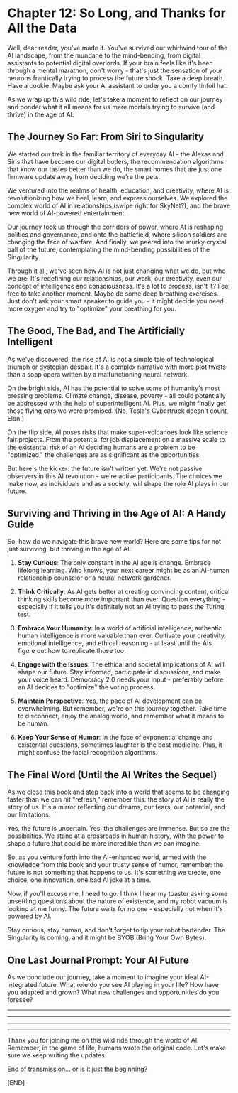 # Chapter 12: So Long, and Thanks for All the Data

Well, dear reader, you've made it. You've survived our whirlwind tour of the AI landscape, from the mundane to the mind-bending, from digital assistants to potential digital overlords. If your brain feels like it's been through a mental marathon, don't worry - that's just the sensation of your neurons frantically trying to process the future shock. Take a deep breath. Have a cookie. Maybe ask your AI assistant to order you a comfy tinfoil hat.

As we wrap up this wild ride, let's take a moment to reflect on our journey and ponder what it all means for us mere mortals trying to survive (and thrive) in the age of AI.

## The Journey So Far: From Siri to Singularity

We started our trek in the familiar territory of everyday AI - the Alexas and Siris that have become our digital butlers, the recommendation algorithms that know our tastes better than we do, the smart homes that are just one firmware update away from deciding we're the pets.

We ventured into the realms of health, education, and creativity, where AI is revolutionizing how we heal, learn, and express ourselves. We explored the complex world of AI in relationships (swipe right for SkyNet?), and the brave new world of AI-powered entertainment.

Our journey took us through the corridors of power, where AI is reshaping politics and governance, and onto the battlefield, where silicon soldiers are changing the face of warfare. And finally, we peered into the murky crystal ball of the future, contemplating the mind-bending possibilities of the Singularity.

Through it all, we've seen how AI is not just changing what we do, but who we are. It's redefining our relationships, our work, our creativity, even our concept of intelligence and consciousness. It's a lot to process, isn't it? Feel free to take another moment. Maybe do some deep breathing exercises. Just don't ask your smart speaker to guide you - it might decide you need more oxygen and try to "optimize" your breathing for you.

## The Good, The Bad, and The Artificially Intelligent

As we've discovered, the rise of AI is not a simple tale of technological triumph or dystopian despair. It's a complex narrative with more plot twists than a soap opera written by a malfunctioning neural network.

On the bright side, AI has the potential to solve some of humanity's most pressing problems. Climate change, disease, poverty - all could potentially be addressed with the help of superintelligent AI. Plus, we might finally get those flying cars we were promised. (No, Tesla's Cybertruck doesn't count, Elon.)

On the flip side, AI poses risks that make super-volcanoes look like science fair projects. From the potential for job displacement on a massive scale to the existential risk of an AI deciding humans are a problem to be "optimized," the challenges are as significant as the opportunities.

But here's the kicker: the future isn't written yet. We're not passive observers in this AI revolution - we're active participants. The choices we make now, as individuals and as a society, will shape the role AI plays in our future.

## Surviving and Thriving in the Age of AI: A Handy Guide

So, how do we navigate this brave new world? Here are some tips for not just surviving, but thriving in the age of AI:

1. **Stay Curious**: The only constant in the AI age is change. Embrace lifelong learning. Who knows, your next career might be as an AI-human relationship counselor or a neural network gardener.

2. **Think Critically**: As AI gets better at creating convincing content, critical thinking skills become more important than ever. Question everything - especially if it tells you it's definitely not an AI trying to pass the Turing test.

3. **Embrace Your Humanity**: In a world of artificial intelligence, authentic human intelligence is more valuable than ever. Cultivate your creativity, emotional intelligence, and ethical reasoning - at least until the AIs figure out how to replicate those too.

4. **Engage with the Issues**: The ethical and societal implications of AI will shape our future. Stay informed, participate in discussions, and make your voice heard. Democracy 2.0 needs your input - preferably before an AI decides to "optimize" the voting process.

5. **Maintain Perspective**: Yes, the pace of AI development can be overwhelming. But remember, we're on this journey together. Take time to disconnect, enjoy the analog world, and remember what it means to be human.

6. **Keep Your Sense of Humor**: In the face of exponential change and existential questions, sometimes laughter is the best medicine. Plus, it might confuse the facial recognition algorithms.

## The Final Word (Until the AI Writes the Sequel)

As we close this book and step back into a world that seems to be changing faster than we can hit "refresh," remember this: the story of AI is really the story of us. It's a mirror reflecting our dreams, our fears, our potential, and our limitations.

Yes, the future is uncertain. Yes, the challenges are immense. But so are the possibilities. We stand at a crossroads in human history, with the power to shape a future that could be more incredible than we can imagine.

So, as you venture forth into the AI-enhanced world, armed with the knowledge from this book and your trusty sense of humor, remember: the future is not something that happens to us. It's something we create, one choice, one innovation, one bad AI joke at a time.

Now, if you'll excuse me, I need to go. I think I hear my toaster asking some unsettling questions about the nature of existence, and my robot vacuum is looking at me funny. The future waits for no one - especially not when it's powered by AI.

Stay curious, stay human, and don't forget to tip your robot bartender. The Singularity is coming, and it might be BYOB (Bring Your Own Bytes).

## One Last Journal Prompt: Your AI Future

As we conclude our journey, take a moment to imagine your ideal AI-integrated future. What role do you see AI playing in your life? How have you adapted and grown? What new challenges and opportunities do you foresee?

____________________________________________________________________________________________________________________________________________________________________________________________________________________________________
____________________________________________________________________________________________________________________________________________________________________________________________________________________________________
____________________________________________________________________________________________________________________________________________________________________________________________________________________________________
____________________________________________________________________________________________________________________________________________________________________________________________________________________________________

Thank you for joining me on this wild ride through the world of AI. Remember, in the game of life, humans wrote the original code. Let's make sure we keep writing the updates.

End of transmission... or is it just the beginning?

[END]
